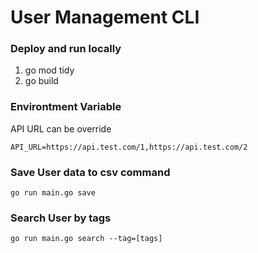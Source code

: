 # User Management CLI


### Deploy and run locally
1. go mod tidy
2. go build

### Environtment Variable
API URL can be override
```
API_URL=https://api.test.com/1,https://api.test.com/2
```

### Save User data to csv command
`go run main.go save`

### Search User by tags
`go run main.go search --tag=[tags]`